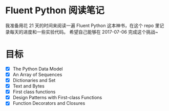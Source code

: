 # Fluent Python 阅读笔记

我准备用花 21 天的时间来阅读一遍 Fluent Python 这本神书，在这个 repo 里记录每天的进度和一些实验代码。
希望自己能够在 2017-07-06 完成这个挑战~

# 目标

- [x] The Python Data Model
- [x] An Array of Sequences
- [x] Dictionaries and Set
- [x] Text and Bytes
- [x] First class functions
- [x] Design Patterns with First-class Functions
- [x] Function Decorators and Closures